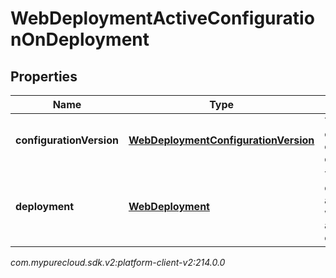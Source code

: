 # WebDeploymentActiveConfigurationOnDeployment


## Properties

| Name | Type | Description | Notes |
| ------------ | ------------- | ------------- | ------------- |
| **configurationVersion** | [**WebDeploymentConfigurationVersion**](WebDeploymentConfigurationVersion) | The active configuration on a deployment |  [optional] |
| **deployment** | [**WebDeployment**](WebDeployment) | The web deployment associated with the active configuration |  [optional] |




_com.mypurecloud.sdk.v2:platform-client-v2:214.0.0_
